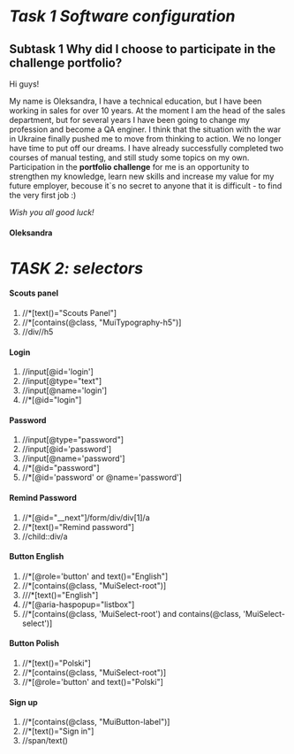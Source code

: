 # *Task 1 Software configuration*
## Subtask 1 Why did I choose to participate in the challenge portfolio?

Hi guys!

My name is Oleksandra, I have a technical education, but I have been working in sales for over 10 years. At the moment I am the head of the sales department, but for several years I have been going to change my profession and become a QA enginer. I think that the situation with the war in Ukraine finally pushed me to move from thinking to action. We no longer have time to put off our dreams.
I have already successfully completed two courses of manual testing, and still study some topics on my own. Participation in the **portfolio challenge** for me is an opportunity to strengthen my knowledge, learn new skills and increase my value for my future employer, becouse it`s no secret to anyone that it is difficult - to find the very first job :)

_Wish you all good luck!_

#### Oleksandra

# *TASK 2: selectors*
#### Scouts panel
1) //*[text()="Scouts Panel"]
2) //*[contains(@class, "MuiTypography-h5")]
3) //div//h5

#### Login
1) //input[@id='login']
2) //input[@type="text"]
3) //input[@name='login']
4) //*[@id="login"]

#### Password
1) //input[@type="password"]
2) //input[@id='password']
3) //input[@name='password']
4) //*[@id="password"]
5) //*[@id='password' or @name='password']

#### Remind Password
1) //*[@id="__next"]/form/div/div[1]/a
2) //*[text()="Remind password"]
3) //child::div/a

#### Button English
1) //*[@role='button' and text()="English"]
2) //*[contains(@class, "MuiSelect-root")]
3) ///*[text()="English"]
4) //*[@aria-haspopup="listbox"]
5) //*[contains(@class, 'MuiSelect-root') and contains(@class, 'MuiSelect-select')]

#### Button Polish
1) //*[text()="Polski"]
2) //*[contains(@class, "MuiSelect-root")]
3) //*[@role='button' and text()="Polski"]

#### Sign up
1) //*[contains(@class, "MuiButton-label")]
2) //*[text()="Sign in"]
3) //span/text()

